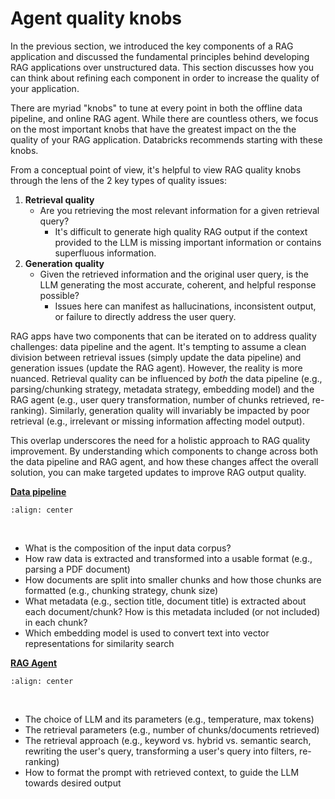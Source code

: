 # Agent quality knobs

In the previous section, we introduced the key components of a RAG application and discussed the fundamental principles behind developing RAG applications over unstructured data. This section discusses how you can think about refining each component in order to increase the quality of your application.

There are myriad "knobs" to tune at every point in both the offline data pipeline, and online RAG agent. While there are countless others, we focus on the most important knobs that have the greatest impact on the the quality of your RAG application. Databricks recommends starting with these knobs.

From a conceptual point of view, it's helpful to view RAG quality knobs through the lens of the 2 key types of quality issues:

1. **Retrieval quality**
   - Are you retrieving the most relevant information for a given retrieval query?
      - It's difficult to generate high quality RAG output if the context provided to the LLM is missing important information or contains superfluous information.
2. **Generation quality**
   - Given the retrieved information and the original user query, is the LLM generating the most accurate, coherent, and helpful response possible?
      - Issues here can manifest as hallucinations, inconsistent output, or failure to directly address the user query.

RAG apps have two components that can be iterated on to address quality challenges: data pipeline and the agent. It's tempting to assume a clean division between retrieval issues (simply update the data pipeline) and generation issues (update the RAG agent). However, the reality is more nuanced. Retrieval quality can be influenced by *both* the data pipeline (e.g., parsing/chunking strategy, metadata strategy, embedding model) and the RAG agent (e.g., user query transformation, number of chunks retrieved, re-ranking). Similarly, generation quality will invariably be impacted by poor retrieval (e.g., irrelevant or missing information affecting model output).

This overlap underscores the need for a holistic approach to RAG quality improvement. By understanding which components to change across both the data pipeline and RAG agent, and how these changes affect the overall solution, you can make targeted updates to improve RAG output quality.

[**Data pipeline**](/nbs/3-deep-dive-data-pipeline)

```{image} ../images/5-hands-on/15_img.png
:align: center
```
<br/>

- What is the composition of the input data corpus?
- How raw data is extracted and transformed into a usable format (e.g., parsing a PDF document)
- How documents are split into smaller chunks and how those chunks are formatted (e.g., chunking strategy, chunk size)
- What metadata (e.g., section title, document title) is extracted about each document/chunk? How is this metadata included (or not included) in each chunk?
- Which embedding model is used to convert text into vector representations for similarity search

[**RAG Agent**](/nbs/3-deep-dive-chain)

```{image} ../images/5-hands-on/16_img.png
:align: center
```

<br/>

- The choice of LLM and its parameters (e.g., temperature, max tokens)
- The retrieval parameters (e.g., number of chunks/documents retrieved)
- The retrieval approach (e.g., keyword vs. hybrid vs. semantic search, rewriting the user's query, transforming a user's query into filters, re-ranking)
- How to format the prompt with retrieved context, to guide the LLM towards desired output
